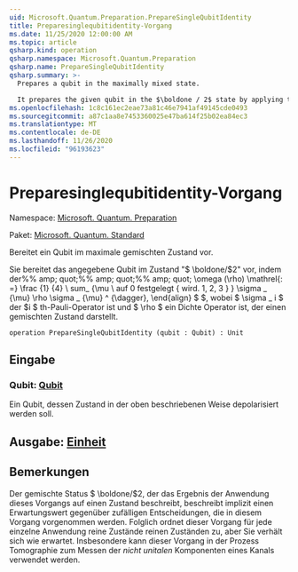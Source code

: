 ```yaml
---
uid: Microsoft.Quantum.Preparation.PrepareSingleQubitIdentity
title: Preparesinglequbitidentity-Vorgang
ms.date: 11/25/2020 12:00:00 AM
ms.topic: article
qsharp.kind: operation
qsharp.namespace: Microsoft.Quantum.Preparation
qsharp.name: PrepareSingleQubitIdentity
qsharp.summary: >-
  Prepares a qubit in the maximally mixed state.

  It prepares the given qubit in the $\boldone / 2$ state by applying the depolarizing channel $$ \begin{align} \Omega(\rho) \mathrel{:=} \frac{1}{4} \sum_{\mu \in \{0, 1, 2, 3\}} \sigma\_{\mu} \rho \sigma\_{\mu}^{\dagger}, \end{align} $$ where $\sigma\_i$ is the $i$th Pauli operator, and where $\rho$ is a density operator representing a mixed state.
ms.openlocfilehash: 1c8c161ec2eae73a81c46e7941af49145cde0493
ms.sourcegitcommit: a87c1aa8e7453360025e47ba614f25b02ea84ec3
ms.translationtype: MT
ms.contentlocale: de-DE
ms.lasthandoff: 11/26/2020
ms.locfileid: "96193623"
---
```

# <a name="preparesinglequbitidentity-operation"></a>Preparesinglequbitidentity-Vorgang

Namespace: [Microsoft. Quantum. Preparation](xref:Microsoft.Quantum.Preparation)

Paket: [Microsoft. Quantum. Standard](https://nuget.org/packages/Microsoft.Quantum.Standard)


Bereitet ein Qubit im maximale gemischten Zustand vor.

Sie bereitet das angegebene Qubit im Zustand "$ \boldone/$2" vor, indem der%% amp; quot;%% amp; quot;%% amp; quot; \omega (\rho) \mathrel{: =} \frac {1} {4} \ sum_ {\mu \ auf 0 festgelegt \{ wird. 1, 2, 3 \} } \sigma \_ {\mu} \rho \sigma \_ {\mu} ^ {\dagger}, \end{align} $ $, wobei $ \sigma \_ i $ der $i $ th-Pauli-Operator ist und $ \rho $ ein Dichte Operator ist, der einen gemischten Zustand darstellt.

```qsharp
operation PrepareSingleQubitIdentity (qubit : Qubit) : Unit
```


## <a name="input"></a>Eingabe

### <a name="qubit--qubit"></a>Qubit: [Qubit](xref:microsoft.quantum.lang-ref.qubit)

Ein Qubit, dessen Zustand in der oben beschriebenen Weise depolarisiert werden soll.



## <a name="output--unit"></a>Ausgabe: [Einheit](xref:microsoft.quantum.lang-ref.unit)



## <a name="remarks"></a>Bemerkungen

Der gemischte Status $ \boldone/$2, der das Ergebnis der Anwendung dieses Vorgangs auf einen Zustand beschreibt, beschreibt implizit einen Erwartungswert gegenüber zufälligen Entscheidungen, die in diesem Vorgang vorgenommen werden.
Folglich ordnet dieser Vorgang für jede einzelne Anwendung reine Zustände reinen Zuständen zu, aber Sie verhält sich wie erwartet.
Insbesondere kann dieser Vorgang in der Prozess Tomographie zum Messen der *nicht unitalen* Komponenten eines Kanals verwendet werden.